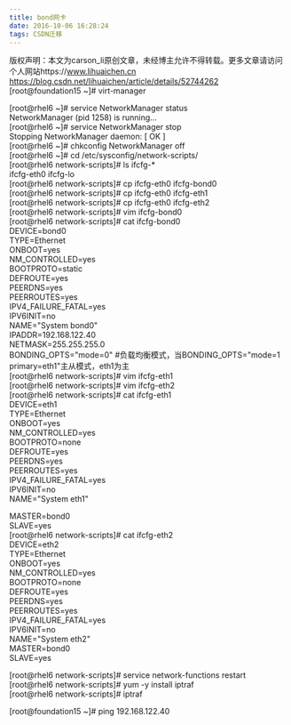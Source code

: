 ```yaml
---
title: bond网卡
date: 2016-10-06 16:28:24
tags: CSDN迁移
---
```

 版权声明：本文为carson_li原创文章，未经博主允许不得转载。更多文章请访问个人网站https://www.lihuaichen.cn https://blog.csdn.net/lihuaichen/article/details/52744262   
  [root@foundation15 ~]# virt-manager  
  
  
  
  
 [root@rhel6 ~]# service NetworkManager status  
 NetworkManager (pid 1258) is running...  
 [root@rhel6 ~]# service NetworkManager stop  
 Stopping NetworkManager daemon: [ OK ]  
 [root@rhel6 ~]# chkconfig NetworkManager off  
 [root@rhel6 ~]# cd /etc/sysconfig/network-scripts/  
 [root@rhel6 network-scripts]# ls ifcfg-*  
 ifcfg-eth0 ifcfg-lo  
 [root@rhel6 network-scripts]# cp ifcfg-eth0 ifcfg-bond0  
 [root@rhel6 network-scripts]# cp ifcfg-eth0 ifcfg-eth1  
 [root@rhel6 network-scripts]# cp ifcfg-eth0 ifcfg-eth2  
 [root@rhel6 network-scripts]# vim ifcfg-bond0   
 [root@rhel6 network-scripts]# cat ifcfg-bond0   
 DEVICE=bond0  
 TYPE=Ethernet  
 ONBOOT=yes  
 NM_CONTROLLED=yes  
 BOOTPROTO=static  
 DEFROUTE=yes  
 PEERDNS=yes  
 PEERROUTES=yes  
 IPV4_FAILURE_FATAL=yes  
 IPV6INIT=no  
 NAME="System bond0"  
 IPADDR=192.168.122.40  
 NETMASK=255.255.255.0  
 BONDING_OPTS="mode=0" #负载均衡模式，当BONDING_OPTS="mode=1 primary=eth1"主从模式，eth1为主  
 [root@rhel6 network-scripts]# vim ifcfg-eth1  
 [root@rhel6 network-scripts]# vim ifcfg-eth2  
 [root@rhel6 network-scripts]# cat ifcfg-eth1  
 DEVICE=eth1  
 TYPE=Ethernet  
 ONBOOT=yes  
 NM_CONTROLLED=yes  
 BOOTPROTO=none  
 DEFROUTE=yes  
 PEERDNS=yes  
 PEERROUTES=yes  
 IPV4_FAILURE_FATAL=yes  
 IPV6INIT=no  
 NAME="System eth1"  
  
  
 MASTER=bond0  
 SLAVE=yes  
 [root@rhel6 network-scripts]# cat ifcfg-eth2  
 DEVICE=eth2  
 TYPE=Ethernet  
 ONBOOT=yes  
 NM_CONTROLLED=yes  
 BOOTPROTO=none  
 DEFROUTE=yes  
 PEERDNS=yes  
 PEERROUTES=yes  
 IPV4_FAILURE_FATAL=yes  
 IPV6INIT=no  
 NAME="System eth2"  
 MASTER=bond0  
 SLAVE=yes  
  
  
 [root@rhel6 network-scripts]# service network-functions restart  
 [root@rhel6 network-scripts]# yum -y install iptraf  
 [root@rhel6 network-scripts]# iptraf  
  
  
 [root@foundation15 ~]# ping 192.168.122.40  
  
   
 